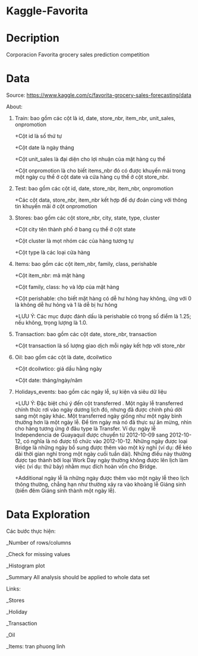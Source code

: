 # Kaggle-Favorita
# Decription
Corporacion Favorita grocery sales prediction competition
# Data
Source: https://www.kaggle.com/c/favorita-grocery-sales-forecasting/data

About:
 1. Train: bao gồm các cột là id, date, store_nbr, item_nbr, unit_sales, onpromotion
  
    +Cột id là số thứ tự
  
    +Cột date là ngày tháng
  
    +Cột unit_sales là đại diện cho lợi nhuận của mặt hàng cụ thể
  
    +Cột onpromotion là cho biết items_nbr đó có được khuyến mãi trong một ngày cụ thể ở cột date và cửa hàng cụ thể ở cột store_nbr.
 
 2. Test: bao gồm các cột id, date, store_nbr, item_nbr, onpromotion
  
    +Các cột data, store_nbr, item_nbr kết hợp để dự đoán cùng với thông tin khuyến mãi ở cột onpromotion
 
 3. Stores: bao gồm các cột store_nbr, city, state, type, cluster
  
    +Cột city tên thành phố ở bang cụ thể ở cột state
  
    +Cột cluster là mọt nhóm các của hàng tương tự
  
    +Cột type là các loại cửa hàng
 
 4. Items: bao gồm các cột item_nbr, family, class, perishable
  
    +Cột item_nbr: mã mặt hàng
  
    +Cột family, class: họ và lớp của mặt hàng
  
    +Cột perishable: cho biết mặt hàng có dễ hư hỏng hay không, ứng với 0 là không dễ hư hỏng và 1 là dễ bị hư hỏng
  
    +LƯU Ý: Các mục được đánh dấu là perishable có trọng số điểm là 1.25;   nếu không, trọng lượng là 1.0.
 
 5. Transaction: bao gồm các cột date, store_nbr, transaction
  
    +Cột transaction là số lượng giao dịch mỗi ngày kết hợp với store_nbr
 
 6. Oil: bao gồm các cột là date, dcoilwtico
  
    +Cột dcoilwtico: giá dầu hằng ngày
  
    +Cột date: tháng/ngày/năm
 
 7. Holidays_events: bao gồm các ngày lễ, sự kiện và siêu dữ liệu
  
    +LƯU Ý: Đặc biệt chú ý đến cột transferred . Một ngày lễ transferred chính thức rơi vào ngày dương lịch đó, nhưng đã được chính phủ dời sang một ngày khác. Một transferred ngày giống như một ngày bình thường hơn là một ngày lễ. Để tìm ngày mà nó đã thực sự ăn mừng, nhìn cho hàng tương ứng ở đâu type là Transfer. Ví dụ: ngày lễ Independencia de Guayaquil được chuyển từ 2012-10-09 sang 2012-10-12, có nghĩa là nó được tổ chức vào 2012-10-12. Những ngày được loại Bridge là những ngày bổ sung được thêm vào một kỳ nghỉ (ví dụ: để kéo dài thời gian nghỉ trong một ngày cuối tuần dài). Những điều này thường được tạo thành bởi loại Work Day ngày thường không được lên lịch làm việc (ví dụ: thứ bảy) nhằm mục đích hoàn vốn cho Bridge.
  
    +Additional ngày lễ là những ngày được thêm vào một ngày lễ theo lịch thông thường, chẳng hạn như thường xảy ra vào khoảng lễ Giáng sinh (biến đêm Giáng sinh thành một ngày lễ).
# Data Exploration
Các bước thực hiện:

_Number of rows/columns

_Check for missing values

_Histogram plot

_Summary All analysis should be applied to whole data set

Links:

_Stores

_Holiday

_Transaction

_Oil

_Items: tran phuong linh




